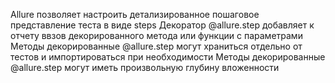 Allure позволяет настроить детализированное пошаговое представление теста в виде steps 
Декоратор @allure.step добавляет к отчету ввзов декорированного метода или функции с параметрами Методы декорированные @allure.step могут храниться отдельно от тестов и импортироваться при необходимости 
Методы декорированные @allure.step могут иметь произвольную глубину вложенности